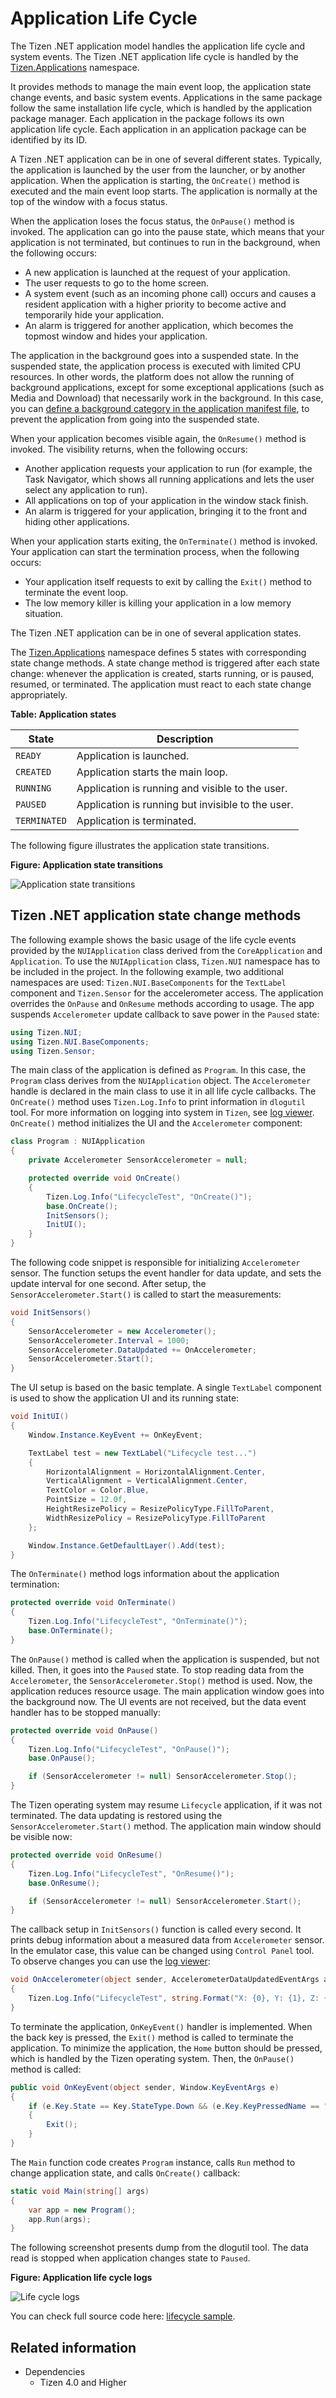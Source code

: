 # Application Life Cycle

The Tizen .NET application model handles the application life cycle and system events. The Tizen .NET application life cycle is handled by the [Tizen.Applications](/application/dotnet/api/TizenFX/latest/api/Tizen.Applications.html) namespace.

It provides methods to manage the main event loop, the application state change events, and basic system events. Applications in the same package follow the same installation life cycle, which is handled by the application package manager.
Each application in the package follows its own application life cycle. Each application in an application package can be identified by its ID.

A Tizen .NET application can be in one of several different states.  Typically, the application is launched by the user from the launcher, or by another application. When the application is starting, the `OnCreate()` method is executed and the main event loop starts. The application is normally at the top of the window with a focus status.

When the application loses the focus status, the `OnPause()` method is invoked. The application can go into the pause state, which means that your application is not terminated, but continues to run in the background, when the following occurs:

- A new application is launched at the request of your application.
- The user requests to go to the home screen.
- A system event (such as an incoming phone call) occurs and causes a resident application with a higher priority to become active and temporarily hide your application.
- An alarm is triggered for another application, which becomes the topmost window and hides your application.

The application in the background goes into a suspended state. In the suspended state, the application process is executed with limited CPU resources. In other words, the platform does not allow the running of background applications, except for some exceptional applications (such as Media and Download) that necessarily work in the background. In this case, you can [define a background category in the application manifest file](./ui-app.md#allow_bg), to prevent the application from going into the suspended state.

When your application becomes visible again, the `OnResume()` method is invoked. The visibility returns, when the following occurs:

- Another application requests your application to run (for example, the Task Navigator, which shows all running applications and lets the user select any application to run).
- All applications on top of your application in the window stack finish.
- An alarm is triggered for your application, bringing it to the front and hiding other applications.

When your application starts exiting, the `OnTerminate()` method is invoked. Your application can start the termination process, when the following occurs:

- Your application itself requests to exit by calling the `Exit()` method to terminate the event loop.
- The low memory killer is killing your application in a low memory situation.

The Tizen .NET application can be in one of several application states.

The [Tizen.Applications](/application/dotnet/api/TizenFX/latest/api/Tizen.Applications.html) namespace defines 5 states with corresponding state change methods. A state change method is triggered after each state change: whenever the application is created, starts running, or is paused, resumed, or terminated. The application must react to each state change appropriately.

**Table: Application states**

| State        | Description                              |
|------------|----------------------------------------|
| `READY`      | Application is launched.                 |
| `CREATED`    | Application starts the main loop.        |
| `RUNNING`    | Application is running and visible to the user. |
| `PAUSED`     | Application is running but invisible to the user. |
| `TERMINATED` | Application is terminated.               |

The following figure illustrates the application state transitions.

**Figure: Application state transitions**

![Application state transitions](./media/application_lifecycle_diagram.png)

<a name="state_change"></a>
## Tizen .NET application state change methods

The following example shows the basic usage of the life cycle events provided by the `NUIApplication` class derived from the `CoreApplication` and `Application`. To use the `NUIApplication` class, `Tizen.NUI` namespace has to be included in the project. In the following example, two additional namespaces are used: `Tizen.NUI.BaseComponents` for the `TextLabel` component and `Tizen.Sensor` for the accelerometer access. The application overrides the `OnPause` and `OnResume` methods according to usage. The app suspends `Accelerometer` update callback to save power in the `Paused` state:

```csharp
using Tizen.NUI;
using Tizen.NUI.BaseComponents;
using Tizen.Sensor;
```

The main class of the application is defined as `Program`. In this case, the `Program` class derives from the `NUIApplication` object. The `Accelerometer` handle is declared in the main class to use it in all life cycle callbacks. The `OnCreate()` method uses `Tizen.Log.Info` to print information in `dlogutil` tool. For more information on logging into system in `Tizen`, see [log viewer](../../../../native/guides/error/system-logs.md#dlogutil). `OnCreate()` method initializes the UI and the `Accelerometer` component:

```csharp
class Program : NUIApplication
{
    private Accelerometer SensorAccelerometer = null;

    protected override void OnCreate()
    {
        Tizen.Log.Info("LifecycleTest", "OnCreate()");
        base.OnCreate();
        InitSensors();
        InitUI();
    }
}
```

The following code snippet is responsible for initializing `Accelerometer` sensor. The function setups the event handler for data update, and sets the update interval for one second. After setup, the `SensorAccelerometer.Start()` is called to start the measurements:

```csharp
void InitSensors()
{
    SensorAccelerometer = new Accelerometer();
    SensorAccelerometer.Interval = 1000;
    SensorAccelerometer.DataUpdated += OnAccelerometer;
    SensorAccelerometer.Start();
}
```

The UI setup is based on the basic template. A single `TextLabel` component is used to show the application UI and its running state:

```csharp
void InitUI()
{
    Window.Instance.KeyEvent += OnKeyEvent;

    TextLabel test = new TextLabel("Lifecycle test...")
    {
        HorizontalAlignment = HorizontalAlignment.Center,
        VerticalAlignment = VerticalAlignment.Center,
        TextColor = Color.Blue,
        PointSize = 12.0f,
        HeightResizePolicy = ResizePolicyType.FillToParent,
        WidthResizePolicy = ResizePolicyType.FillToParent
    };

    Window.Instance.GetDefaultLayer().Add(test);
}
```

The `OnTerminate()` method logs information about the application termination:

```csharp
protected override void OnTerminate()
{
    Tizen.Log.Info("LifecycleTest", "OnTerminate()");
    base.OnTerminate();
}
```

The `OnPause()` method is called when the application is suspended, but not killed. Then, it goes into the `Paused` state. To stop reading data from the `Accelerometer`, the `SensorAccelerometer.Stop()` method is used. Now, the application reduces resource usage. The main application window goes into the background now. The UI events are not received, but the data event handler has to be stopped manually:

```csharp
protected override void OnPause()
{
    Tizen.Log.Info("LifecycleTest", "OnPause()");
    base.OnPause();

    if (SensorAccelerometer != null) SensorAccelerometer.Stop();
}
```

The Tizen operating system may resume `Lifecycle` application, if it was not terminated. The data updating is restored using the `SensorAccelerometer.Start()` method. The application main window should be visible now:

```csharp
protected override void OnResume()
{
    Tizen.Log.Info("LifecycleTest", "OnResume()");
    base.OnResume();

    if (SensorAccelerometer != null) SensorAccelerometer.Start();
}
```

The callback setup in `InitSensors()` function is called every second. It prints debug information about a measured data from `Accelerometer` sensor. In the emulator case, this value can be changed using `Control Panel` tool. To observe changes you can use the [log viewer](../../../../native/guides/error/system-logs.md#dlogutil):

```csharp
void OnAccelerometer(object sender, AccelerometerDataUpdatedEventArgs args)
{
    Tizen.Log.Info("LifecycleTest", string.Format("X: {0}, Y: {1}, Z: {2}", args.X, args.Y, args.Z));
}
```

To terminate the application, `OnKeyEvent()` handler is implemented. When the back key is pressed, the `Exit()` method is called to terminate the application. To minimize the application, the `Home` button should be pressed, which is handled by the Tizen operating system. Then, the `OnPause()` method is called:

```csharp
public void OnKeyEvent(object sender, Window.KeyEventArgs e)
{
    if (e.Key.State == Key.StateType.Down && (e.Key.KeyPressedName == "XF86Back" || e.Key.KeyPressedName == "Escape"))
    {
        Exit();
    }
}
```

The `Main` function code creates `Program` instance, calls `Run` method to change application state, and calls `OnCreate()` callback:

```csharp
static void Main(string[] args)
{
    var app = new Program();
    app.Run(args);
}
```

The following screenshot presents dump from the dlogutil tool. The data read is stopped when application changes state to `Paused`.

**Figure: Application life cycle logs**

![Life cycle logs](./media/application_lifecycle_logs.png)

You can check full source code here: [lifecycle sample](source-code/application_lifecycle.cs).

## Related information
- Dependencies
  - Tizen 4.0 and Higher
